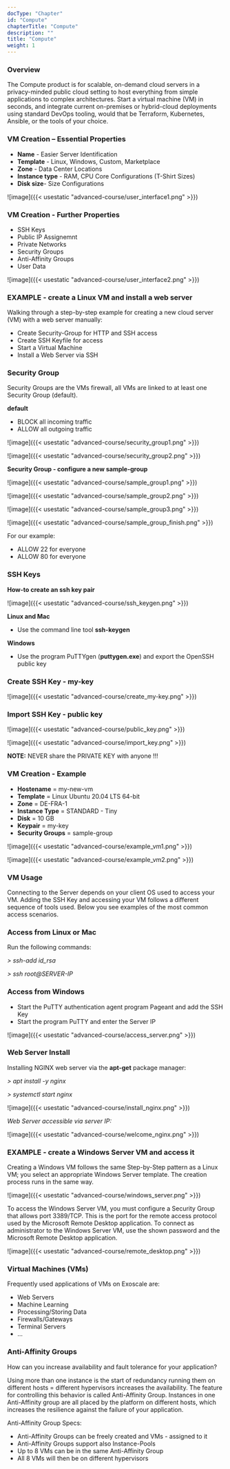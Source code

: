 ```yaml
---
docType: "Chapter"
id: "Compute"
chapterTitle: "Compute"
description: ""
title: "Compute"
weight: 1
---
```


### **Overview**

The Compute product is for scalable, on-demand cloud servers in a privacy-minded public cloud setting to host everything from simple applications to complex architectures. Start a virtual machine (VM) in seconds, and integrate current on-premises or hybrid-cloud deployments using standard DevOps tooling, would that be Terraform, Kubernetes, Ansible, or the tools of your choice.

### **VM Creation – Essential Properties**

- **Name** - Easier Server Identification
- **Template** - Linux, Windows, Custom, Marketplace
- **Zone** - Data Center Locations
- **Instance type** - RAM, CPU Core Configurations (T-Shirt Sizes)
- **Disk size**- Size Configurations

![image]({{< usestatic "advanced-course/user_interface1.png" >}})

### **VM Creation - Further Properties**

- SSH Keys
- Public IP Assignemnt
- Private Networks
- Security Groups
- Anti-Affinity Groups
- User Data

![image]({{< usestatic "advanced-course/user_interface2.png" >}})


### **EXAMPLE - create a Linux VM and install a web server**

Walking through a step-by-step example for creating a new cloud server (VM) with a web server manually:

- Create Security-Group for HTTP and SSH access
- Create SSH Keyfile for access
- Start a Virtual Machine
- Install a Web Server via SSH

### **Security Group**

Security Groups are the VMs firewall, all VMs are linked to at least one Security Group (default).

**default**

- BLOCK all incoming traffic
- ALLOW all outgoing traffic

![image]({{< usestatic "advanced-course/security_group1.png" >}})

![image]({{< usestatic "advanced-course/security_group2.png" >}})

**Security Group - configure a new sample-group**

![image]({{< usestatic "advanced-course/sample_group1.png" >}})

![image]({{< usestatic "advanced-course/sample_group2.png" >}})

![image]({{< usestatic "advanced-course/sample_group3.png" >}})

![image]({{< usestatic "advanced-course/sample_group_finish.png" >}})

For our example:

- ALLOW 22 for everyone
- ALLOW 80 for everyone


### **SSH Keys**

**How-to create an ssh key pair**

![image]({{< usestatic "advanced-course/ssh_keygen.png" >}})

**Linux and Mac**

- Use the command line tool **ssh-keygen**

**Windows**

- Use the program PuTTYgen (**puttygen.exe**) and export the OpenSSH public key

### **Create SSH Key - my-key**

![image]({{< usestatic "advanced-course/create_my-key.png" >}})

### **Import SSH Key - public key**

![image]({{< usestatic "advanced-course/public_key.png" >}})


![image]({{< usestatic "advanced-course/import_key.png" >}})

**NOTE:** NEVER share the PRIVATE KEY with anyone !!!

### **VM Creation - Example**
- **Hostename** = my-new-vm
- **Template** = Linux Ubuntu 20.04 LTS 64-bit
- **Zone** = DE-FRA-1
- **Instance Type** = STANDARD - Tiny
- **Disk** = 10 GB
- **Keypair** = my-key
- **Security Groups** = sample-group


![image]({{< usestatic "advanced-course/example_vm1.png" >}})


![image]({{< usestatic "advanced-course/example_vm2.png" >}})

### **VM Usage**

Connecting to the Server depends on your client OS used to access your VM. Adding the SSH Key and accessing your VM follows a different sequence of tools used. Below you see examples of the most common access scenarios.

### **Access from Linux or Mac**

Run the following commands:

*> ssh-add id_rsa*

*> ssh root@SERVER-IP*

### **Access from Windows**

- Start the PuTTY authentication agent program Pageant and add the SSH Key
- Start the program PuTTY and enter the Server IP

![image]({{< usestatic "advanced-course/access_server.png" >}})

### **Web Server Install**
Installing NGINX web server via the **apt-get** package manager:

*> apt install -y nginx*

*> systemctl start nginx*

![image]({{< usestatic "advanced-course/install_nginx.png" >}})

*Web Server accessible via server IP:*

![image]({{< usestatic "advanced-course/welcome_nginx.png" >}})

### **EXAMPLE - create a Windows Server VM and access it**

Creating a Windows VM follows the same Step-by-Step pattern as a Linux VM; you select an appropriate Windows Server template. The creation process runs in the same way.

![image]({{< usestatic "advanced-course/windows_server.png" >}})

To access the Windows Server VM, you must configure a Security Group that allows port 3389/TCP. This is the port for the remote access protocol used by the Microsoft Remote Desktop application. To connect as administrator to the Windows Server VM, use the shown password and the Microsoft Remote Desktop application.

![image]({{< usestatic "advanced-course/remote_desktop.png" >}})


### **Virtual Machines (VMs)**

Frequently used applications of VMs on Exoscale are:

- Web Servers
- Machine Learning
- Processing/Storing Data
- Firewalls/Gateways
- Terminal Servers
- ...

### **Anti-Affinity Groups**

How can you increase availability and fault tolerance for your application?

Using more than one instance is the start of redundancy running them on different hosts = different hypervisors increases the availability. The feature for controlling this behavior is called Anti-Affinity Group. Instances in one Anti-Affinity group are all placed by the platform on different hosts, which increases the resilience against the failure of your application.

Anti-Affinity Group Specs:

- Anti-Affinity Groups can be freely created and VMs - assigned to it
- Anti-Affinity Groups support also Instance-Pools
- Up to 8 VMs can be in the same Anti-Affinity Group
- All 8 VMs will then be on different hypervisors

